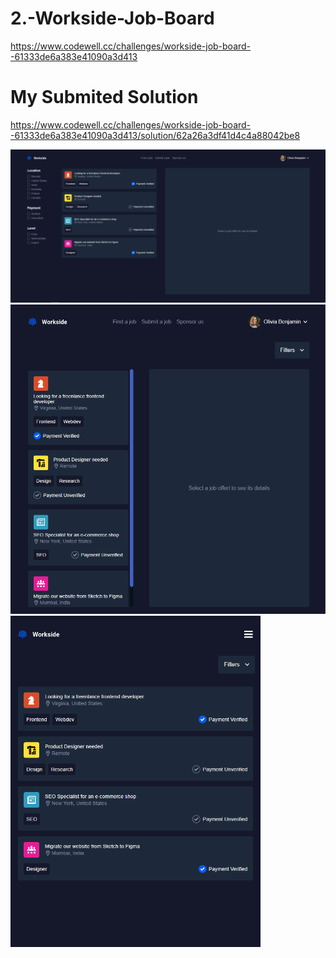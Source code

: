 # 2.-Workside-Job-Board
https://www.codewell.cc/challenges/workside-job-board--61333de6a383e41090a3d413

# My Submited Solution
https://www.codewell.cc/challenges/workside-job-board--61333de6a383e41090a3d413/solution/62a26a3df41d4c4a88042be8

<img width="700" src="./_readme-assets/01.png">
<img width="550" src="./_readme-assets/02.png">
<img width="400" src="./_readme-assets/03.png">
